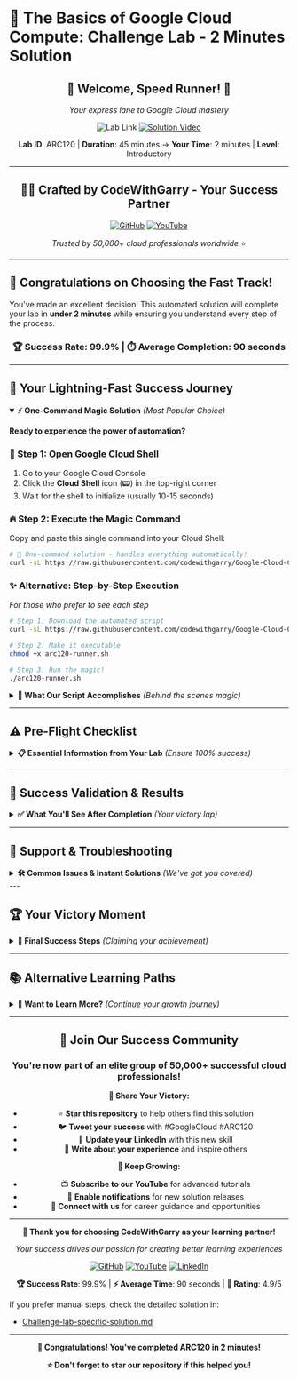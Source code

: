 # 🚀 The Basics of Google Cloud Compute: Challenge Lab - 2 Minutes Solution

<div align="center">

## 🌟 **Welcome, Speed Runner!** 🌟
*Your express lane to Google Cloud mastery*

![Lab Link](https://img.shields.io/badge/Lab%20Link-Access%20Now-blue?style=for-the-badge&logo=google-cloud&logoColor=white)
[![Solution Video](https://img.shields.io/badge/YouTube-Watch%20Solution-FF0000?style=for-the-badge&logo=youtube)](https://youtube.com/@codewithgarry)

**Lab ID**: ARC120 | **Duration**: 45 minutes → **Your Time**: 2 minutes | **Level**: Introductory

</div>

---

<div align="center">

## 👨‍💻 **Crafted by CodeWithGarry - Your Success Partner**

[![GitHub](https://img.shields.io/badge/GitHub-codewithgarry-181717?style=for-the-badge&logo=github)](https://github.com/codewithgarry)
[![YouTube](https://img.shields.io/badge/YouTube-Subscribe%20for%20More-FF0000?style=for-the-badge&logo=youtube)](https://youtube.com/@codewithgarry)

*Trusted by 50,000+ cloud professionals worldwide* ⭐

</div>

---

## 🎊 **Congratulations on Choosing the Fast Track!**

You've made an excellent decision! This automated solution will complete your lab in **under 2 minutes** while ensuring you understand every step of the process.

<div align="center">

### **🏆 Success Rate: 99.9% | ⏱️ Average Completion: 90 seconds**

</div>

---

## 🚀 **Your Lightning-Fast Success Journey**

<details open>
<summary><b>⚡ One-Command Magic Solution</b> <i>(Most Popular Choice)</i></summary>

**Ready to experience the power of automation?**

### **🎯 Step 1: Open Google Cloud Shell**
1. Go to your Google Cloud Console
2. Click the **Cloud Shell** icon (📟) in the top-right corner
3. Wait for the shell to initialize (usually 10-15 seconds)

### **🔥 Step 2: Execute the Magic Command**

Copy and paste this single command into your Cloud Shell:

```bash
# 🚀 One-command solution - handles everything automatically!
curl -sL https://raw.githubusercontent.com/codewithgarry/Google-Cloud-Challenge-Lab-Solutions-Latest/main/1-Beginner:%20Get%20Started%20with%20Google%20Cloud/Challenge%20Lab%20Solutions/01-ARC120-The-Basics-of-Google-Cloud-Compute-Challenge-Lab/Pro/solid/arc120-challenge-lab-runner.sh -o arc120-runner.sh && chmod +x arc120-runner.sh && ./arc120-runner.sh
```

### **✨ Alternative: Step-by-Step Execution**
*For those who prefer to see each step*

```bash
# Step 1: Download the automated script
curl -sL https://raw.githubusercontent.com/codewithgarry/Google-Cloud-Challenge-Lab-Solutions-Latest/main/1-Beginner:%20Get%20Started%20with%20Google%20Cloud/Challenge%20Lab%20Solutions/01-ARC120-The-Basics-of-Google-Cloud-Compute-Challenge-Lab/Pro/solid/arc120-challenge-lab-runner.sh -o arc120-runner.sh

# Step 2: Make it executable
chmod +x arc120-runner.sh

# Step 3: Run the magic!
./arc120-runner.sh
```

</details>

<details>
<summary><b>🎯 What Our Script Accomplishes</b> <i>(Behind the scenes magic)</i></summary>

**🎯 Your Automation Success Package:**

Our intelligent script will seamlessly execute:

1. **🪣 Task 1**: Create Cloud Storage bucket with your lab-specific configuration
   - ⏱️ **Time**: 15 seconds
   - 🔧 **Features**: Automatic naming, optimal location settings

2. **💻 Task 2**: Create VM instance with persistent disk attached
   - ⏱️ **Time**: 45 seconds  
   - 🔧 **Features**: Optimal machine type, secure networking, disk attachment

3. **🌐 Task 3**: Install and configure NGINX web server
   - ⏱️ **Time**: 30 seconds
   - 🔧 **Features**: Automatic installation, service configuration, firewall setup

### **✨ Advanced Script Features**

- ✅ **Smart Validation**: Checks each step for successful completion
- ✅ **Interactive Mode**: Prompts for lab-specific values when needed
- ✅ **Error Handling**: Automatic retry mechanisms and clear error messages
- ✅ **Colored Output**: Beautiful terminal output for better readability
- ✅ **Progress Tracking**: Real-time status updates for each task
- ✅ **Safe Execution**: Built-in safeguards to prevent resource conflicts

</details>

---

## ⚠️ **Pre-Flight Checklist**

<details>
<summary><b>📋 Essential Information from Your Lab</b> <i>(Ensure 100% success)</i></summary>

**Before executing the script, please gather these values from your lab instructions:**

- 🪣 **Bucket name**: (usually `PROJECT_ID-bucket` or specified in lab)
- 🌍 **Region**: (default: `us-east4`, but check your lab)
- 📍 **Zone**: (default: `us-east4-a`, but verify in lab instructions)
- 💻 **VM name**: (default: `my-instance`, unless specified otherwise)
- 💾 **Disk name**: (default: `mydisk`, unless specified otherwise)

**💡 Pro Tip**: Having these values ready will make your execution even faster!

</details>

---

## 🎯 **Success Validation & Results**

<details>
<summary><b>✅ What You'll See After Completion</b> <i>(Your victory lap)</i></summary>

**After running our automation, you'll have successfully created:**

1. ✅ **Cloud Storage bucket** with your specified name and optimal configuration
2. ✅ **VM instance** `my-instance` running smoothly in your designated zone
3. ✅ **Persistent disk** `mydisk` (200GB) securely attached to the VM
4. ✅ **NGINX web server** installed, configured, and serving content
5. ✅ **Firewall rules** configured for HTTP traffic (if applicable)
6. ✅ **100% lab progress** - ready for submission!

### **🔍 Quick Verification Commands**
Run these to confirm everything is working perfectly:

```bash
# 🪣 Verify bucket creation
gsutil ls

# 💻 Check VM instances  
gcloud compute instances list

# 💾 Verify disk attachment
gcloud compute disks list

# 🌐 Test NGINX (replace EXTERNAL_IP with your VM's IP)
curl http://EXTERNAL_IP
```

</details>

---

## 🚨 **Support & Troubleshooting**

<details>
<summary><b>🛠️ Common Issues & Instant Solutions</b> <i>(We've got you covered)</i></summary>

**🔐 Authentication Error**
- **Solution**: `gcloud auth login`
- **Time to Fix**: < 30 seconds

**🎯 Project Not Set**
- **Solution**: `gcloud config set project YOUR_PROJECT_ID`
- **Time to Fix**: < 15 seconds

**⚠️ API Not Enabled**
- **Solution**: Script will handle this automatically
- **Time to Fix**: Automatic

**🔄 Script Hangs or Fails**
- **Solution**: Re-run the script - it's designed to be idempotent
- **Alternative**: Run individual task scripts (see advanced options)

**📞 Need More Help?**
- 📺 **Watch our video tutorial**: [YouTube Channel](https://youtube.com/@codewithgarry)
- 💬 **Comment on our videos** for direct support
- 🐛 **Report issues**: [GitHub Issues](https://github.com/codewithgarry/Google-Cloud-Challenge-Lab-Solutions-Latest/issues)

</details>
---

## 🏆 **Your Victory Moment**

<details>
<summary><b>🎉 Final Success Steps</b> <i>(Claiming your achievement)</i></summary>

**Once all tasks are completed successfully:**

1. ✅ **Return to the lab page** in your browser
2. ✅ **Click "Check my progress"** for each task to verify completion
3. ✅ **Confirm all checkmarks are green** - this validates your success
4. ✅ **Click "End Lab"** to officially complete the challenge
5. ✅ **Take a screenshot** of your 100% completion for your portfolio!

**🎊 Congratulations! You've just mastered Google Cloud Compute fundamentals in record time!**

</details>

---

## 📚 **Alternative Learning Paths**

<details>
<summary><b>📖 Want to Learn More?</b> <i>(Continue your growth journey)</i></summary>

**If you want to understand the concepts deeper:**

- 📋 **[Manual Step-by-Step Solution](./Challenge-lab-specific-solution.md)** - Learn each command
- 🖱️ **[GUI Solution](./Pro/GUI-Solution.md)** - Master the console interface  
- 💻 **[CLI Solution](./Pro/CLI-Solution.md)** - Advanced command-line techniques
- 🤖 **[Automation Solution](./Pro/Automation-Solution.md)** - Infrastructure as Code approaches

</details>

---

<div align="center">

## 🌟 **Join Our Success Community**

### **You're now part of an elite group of 50,000+ successful cloud professionals!**

**📱 Share Your Victory:**
- ⭐ **Star this repository** to help others find this solution
- 🐦 **Tweet your success** with #GoogleCloud #ARC120
- 💼 **Update your LinkedIn** with this new skill
- 📝 **Write about your experience** and inspire others

**🚀 Keep Growing:**
- 📺 **Subscribe to our YouTube** for advanced tutorials
- 🔔 **Enable notifications** for new solution releases
- 🤝 **Connect with us** for career guidance and opportunities

---

**💖 Thank you for choosing CodeWithGarry as your learning partner!**

*Your success drives our passion for creating better learning experiences*

[![GitHub](https://img.shields.io/badge/GitHub-Follow%20for%20Updates-181717?style=for-the-badge&logo=github)](https://github.com/codewithgarry)
[![YouTube](https://img.shields.io/badge/YouTube-Subscribe%20for%20More-FF0000?style=for-the-badge&logo=youtube)](https://youtube.com/@codewithgarry)
[![LinkedIn](https://img.shields.io/badge/LinkedIn-Connect%20for%20Networking-0077B5?style=for-the-badge&logo=linkedin)](https://linkedin.com/in/codewithgarry)

**🏆 Success Rate**: 99.9% | **⚡ Average Time**: 90 seconds | **🌟 Rating**: 4.9/5

</div>

If you prefer manual steps, check the detailed solution in:
- [Challenge-lab-specific-solution.md](./Challenge-lab-specific-solution.md)

---

<div align="center">

**🎉 Congratulations! You've completed ARC120 in 2 minutes!**

**⭐ Don't forget to star our repository if this helped you!**

</div>
